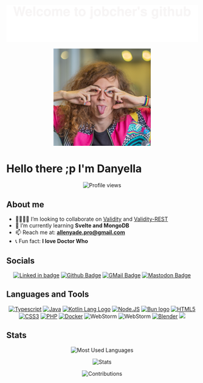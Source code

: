 ![Cool animation](https://raw.githubusercontent.com/BEPb/BEPb/5c63fa170d1cbbb0b1974f05a3dbe6aca3f5b7f3/assets/Bottom_up.svg)
<div align=center><img src="./6M5A0164_square.png" width=256></div>

# Hello there ;p I'm Danyella

<div align=center>


![Profile views](https://komarev.com/ghpvc/?username=movva-gpu&label=Profile%20views&style=for-the-badge&color=ff22aa)

</div>


## About me

<!-- - ⌨️ I’m learning working on [Validity-REST](https://github.com/movva-gpu/Validity-REST) -->
- 🫱🏻‍🫲🏼 I’m looking to collaborate on [Validity](https://github.com/movva-gpu/ValidityRE) and [Validity-REST](https://github.com/movva-gpu/Validity-REST)
- 📖 I’m currently learning **Svelte and MongoDB**
- 📫 Reach me at: **<allenyade.pro@gmail.com>**
- 📞 Fun fact: **I love Doctor Who**

## Socials

<div align=center>

[![Linked in badge](https://img.shields.io/badge/LinkedIn-0A66C2?style=for-the-badge&logo=linkedin&logoColor=white)](https://www.linkedin.com/in/danyella-strikann)
[![Github Badge](https://img.shields.io/badge/GitHub-100000?style=for-the-badge&logo=github&logoColor=white)](https://github.com/movva-gpu)
[![GMail Badge](https://img.shields.io/badge/-Gmail-EA4335?style=for-the-badge&logo=gmail&logoColor=white)](mailto:allenyade.pro@gmail.com)
[![Mastodon Badge](https://img.shields.io/badge/-Mastodon-6364FF?style=for-the-badge&logo=mastodon&logoColor=white)](https://piaille.fr/@danyella_strikann)

</div>

## Languages and Tools

<div align=center>

[![Typescript](https://upload.wikimedia.org/wikipedia/commons/thumb/4/4c/Typescript_logo_2020.svg/48px-Typescript_logo_2020.svg.png)](https://www.typescriptlang.org)
[![Java](https://upload.wikimedia.org/wikipedia/fr/thumb/2/2e/Java_Logo.svg/26px-Java_Logo.svg.png)](https://www.java.com/)
[![Kotlin Lang Logo](https://upload.wikimedia.org/wikipedia/commons/thumb/3/37/Kotlin_Icon_2021.svg/48px-Kotlin_Icon_2021.svg.png)](https://kotlinlang.org/)
[![Node.JS](https://upload.wikimedia.org/wikipedia/commons/thumb/d/d9/Node.js_logo.svg/48px-Node.js_logo.svg.png)](https://nodejs.org/)
<a href="https://bun.sh"><img src="https://bun.sh/logo.svg" width="48" height="48" alt="Bun logo"></a>
[![HTML5](https://upload.wikimedia.org/wikipedia/commons/thumb/6/61/HTML5_logo_and_wordmark.svg/48px-HTML5_logo_and_wordmark.svg.png)](https://html.spec.whatwg.org/multipage/)
[![CSS3](https://upload.wikimedia.org/wikipedia/commons/thumb/d/d5/CSS3_logo_and_wordmark.svg/34px-CSS3_logo_and_wordmark.svg.png)](https://www.w3.org/Style/CSS/)
[![PHP](https://upload.wikimedia.org/wikipedia/commons/thumb/2/27/PHP-logo.svg/48px-PHP-logo.svg.png)](https://php.net)
[<img src=https://www.docker.com/wp-content/uploads/2023/04/cropped-Docker-favicon-192x192.png width=48 alt=Docker>](https://www.docker.com/)
![WebStorm](https://upload.wikimedia.org/wikipedia/commons/thumb/c/c0/WebStorm_Icon.svg/48px-WebStorm_Icon.svg.png)
![WebStorm](https://upload.wikimedia.org/wikipedia/commons/thumb/9/9c/IntelliJ_IDEA_Icon.svg/48px-IntelliJ_IDEA_Icon.svg.png)
[![Blender](https://upload.wikimedia.org/wikipedia/commons/thumb/0/0c/Blender_logo_no_text.svg/48px-Blender_logo_no_text.svg.png)](https://blender.org/)
[<img src=https://git-scm.com/images/logos/downloads/Git-Icon-1788C.png width=48>](https://git-scm.com/)

</div>

## Stats

<div align=center>

![Most Used Languages](https://github-readme-stats.vercel.app/api/top-langs/?username=movva-gpu&langs_count=3)

![Stats](https://github-readme-stats.vercel.app/api?username=movva-gpu&show_icons=true&locale=en)

![Contributions](https://github-readme-streak-stats.herokuapp.com/?user=movva-gpu)

</div>

